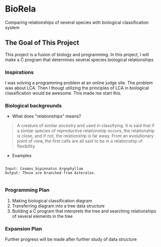 # BioRela
Comparing relationships of several species with biological classification system
## The Goal of This Project
This project is a fusion of biology and programming. In this project, I will make a C program that determines several species biological relationships

### Inspirations
I was solving a programming problem at an online judge site. The problem was about LCA. Then I thougt utilizing the principles of LCA in biological classification
would be awesome. This made me start this.

### Biological backgrounds
* What does "relationships" means?
> A creature of similar ancestry and used in classifying. It is said that if a similar species of reproductive relationship occurs, the relationship is close, and if not, the relationship is far away. From an evolutionary point of view, the first cells are all said to be in a relationship of flexibility.  
* Examples  
<pre>
<code>
Input: Cosmos_bipinnatus Argophyllum
Output: Those are branched from Asterales.
</code>
</pre>

### Programming Plan
1. Making biological classification diagram  
2. Transferring diagram into a tree data structure  
3. Building a C program that interprets the tree and searching relationships of several elements in the tree  

### Expansion Plan
Further progress will be made after further study of data structure
